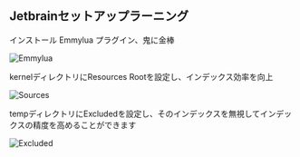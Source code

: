 ## Jetbrainセットアップラーニング

インストール Emmylua プラグイン、鬼に金棒

![Emmylua](https://gitlab.com/h-document/singluar-fans/-/raw/main/assets/emmylua.png)

kernelディレクトリにResources Rootを設定し、インデックス効率を向上

![Sources](https://gitlab.com/h-document/singluar-fans/-/raw/main/assets/jetbrain1.png)

tempディレクトリにExcludedを設定し、そのインデックスを無視してインデックスの精度を高めることができます

![Excluded](https://gitlab.com/h-document/singluar-fans/-/raw/main/assets/jetbrain2.png)

